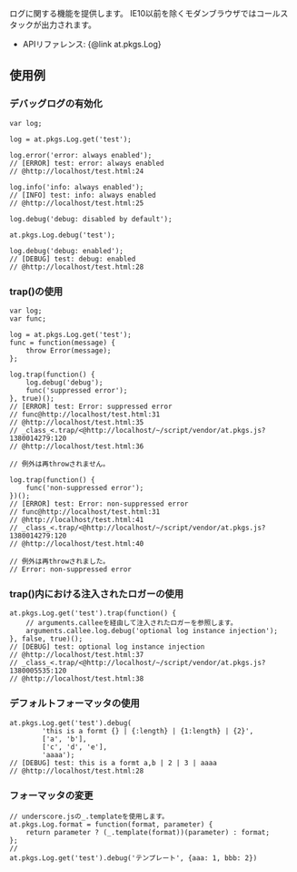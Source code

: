 
ログに関する機能を提供します。
IE10以前を除くモダンブラウザではコールスタックが出力されます。

+ APIリファレンス: {@link at.pkgs.Log}

## 使用例 ##

### デバッグログの有効化 ###

	var log;
	
	log = at.pkgs.Log.get('test');
	
	log.error('error: always enabled');
	// [ERROR] test: error: always enabled
	// @http://localhost/test.html:24
	
	log.info('info: always enabled');
	// [INFO] test: info: always enabled
	// @http://localhost/test.html:25
	
	log.debug('debug: disabled by default');
	
	at.pkgs.Log.debug('test');
	
	log.debug('debug: enabled');
	// [DEBUG] test: debug: enabled
	// @http://localhost/test.html:28

### trap()の使用 ###

	var log;
	var func;
	
	log = at.pkgs.Log.get('test');
	func = function(message) {
		throw Error(message);
	};
	
	log.trap(function() {
		log.debug('debug');
		func('suppressed error');
	}, true)();
	// [ERROR] test: Error: suppressed error
	// func@http://localhost/test.html:31
	// @http://localhost/test.html:35
	// _class_<.trap/<@http://localhost/~/script/vendor/at.pkgs.js?1380014279:120
	// @http://localhost/test.html:36
	
	// 例外は再throwされません。
	
	log.trap(function() {
		func('non-suppressed error');
	})();
	// [ERROR] test: Error: non-suppressed error
	// func@http://localhost/test.html:31
	// @http://localhost/test.html:41
	// _class_<.trap/<@http://localhost/~/script/vendor/at.pkgs.js?1380014279:120
	// @http://localhost/test.html:40
	
	// 例外は再throwされました。
	// Error: non-suppressed error

### trap()内における注入されたロガーの使用 ###

	at.pkgs.Log.get('test').trap(function() {
		// arguments.calleeを経由して注入されたロガーを参照します。
		arguments.callee.log.debug('optional log instance injection');
	}, false, true)();
	// [DEBUG] test: optional log instance injection
	// @http://localhost/test.html:37
	// _class_<.trap/<@http://localhost/~/script/vendor/at.pkgs.js?1380005535:120
	// @http://localhost/test.html:38

### デフォルトフォーマッタの使用 ###

	at.pkgs.Log.get('test').debug(
			'this is a formt {} | {:length} | {1:length} | {2}',
			['a', 'b'],
			['c', 'd', 'e'],
			'aaaa');
	// [DEBUG] test: this is a formt a,b | 2 | 3 | aaaa
	// @http://localhost/test.html:28

### フォーマッタの変更 ###

	// underscore.jsの_.templateを使用します。
	at.pkgs.Log.format = function(format, parameter) {
		return parameter ? (_.template(format))(parameter) : format;
	};
	//
	at.pkgs.Log.get('test').debug('テンプレート', {aaa: 1, bbb: 2})
